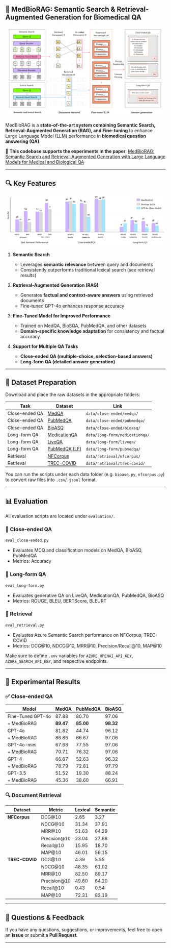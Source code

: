 ## 📌 MedBioRAG: Semantic Search & Retrieval-Augmented Generation for Biomedical QA

![Overview](figures/overview.png)

MedBioRAG is a **state-of-the-art system combining Semantic Search, Retrieval-Augmented Generation (RAG), and Fine-tuning** to enhance Large Language Model (LLM) performance in **biomedical question answering (QA)**.

📄 **This codebase supports the experiments in the paper**: [MedBioRAG: Semantic Search and Retrieval-Augmented Generation with Large Language Models for Medical and Biological QA](https://drive.google.com/drive/folders/1SrCwIHqEXudeC_T6IgpLyjzUjc9NNSOS?usp=sharing)

---

## 🔍 Key Features

![Task-Wise Performance](figures/task-wise-performance.png)

1. **Semantic Search**
   - Leverages **semantic relevance** between query and documents
   - Consistently outperforms traditional lexical search (see retrieval results)

2. **Retrieval-Augmented Generation (RAG)**
   - Generates **factual and context-aware answers** using retrieved documents
   - Fine-tuned GPT-4o enhances response accuracy

3. **Fine-Tuned Model for Improved Performance**
   - Trained on MedQA, BioSQA, PubMedQA, and other datasets
   - **Domain-specific knowledge adaptation** for consistency and factual accuracy

4. **Support for Multiple QA Tasks**
   - **Close-ended QA (multiple-choice, selection-based answers)**
   - **Long-form QA (detailed answer generation)**

---

## 📂 Dataset Preparation

Download and place the raw datasets in the appropriate folders:

| Task | Dataset | Link |
|------|---------|------|
| Close-ended QA | [MedQA](https://github.com/jind11/MedQA) | `data/close-ended/medqa/` |
| Close-ended QA | [PubMedQA](https://github.com/pubmedqa/pubmedqa) | `data/close-ended/pubmedqa/` |
| Close-ended QA | [BioASQ](https://participants-area.bioasq.org/) | `data/close-ended/bioasq/` |
| Long-form QA | [MedicationQA](https://github.com/abachaa/Medication_QA_MedInfo2019) | `data/long-form/medicationqa/` |
| Long-form QA | [LiveQA](https://github.com/abachaa/LiveQA_MedicalTask_TREC2017) | `data/long-form/liveqa/` |
| Long-form QA | [PubMedQA (LF)](https://github.com/pubmedqa/pubmedqa) | `data/long-form/pubmedqa/` |
| Retrieval | [NFCorpus](https://www.cl.uni-heidelberg.de/statnlpgroup/nfcorpus/) | `data/retrieval/nfcorpus/` |
| Retrieval | [TREC-COVID](https://ir.nist.gov/trec-covid/) | `data/retrieval/trec-covid/` |

You can run the scripts under each data folder (e.g. `bioasq.py`, `nfcorpus.py`) to convert raw files into `.csv`/`.jsonl` format.

---

## 📊 Evaluation

All evaluation scripts are located under `evaluation/`.

### 🔹 Close-ended QA
```bash
eval_close-ended.py
```
- Evaluates MCQ and classification models on MedQA, BioASQ, PubMedQA
- Metrics: Accuracy

### 🔹 Long-form QA
```bash
eval_long-form.py
```
- Evaluates generative QA on LiveQA, MedicationQA, PubMedQA, BioASQ
- Metrics: ROUGE, BLEU, BERTScore, BLEURT

### 🔹 Retrieval
```bash
eval_retrieval.py
```
- Evaluates Azure Semantic Search performance on NFCorpus, TREC-COVID
- Metrics: DCG@10, NDCG@10, MRR@10, Precision/Recall@10, MAP@10

Make sure to define `.env` variables for `AZURE_OPENAI_API_KEY`, `AZURE_SEARCH_API_KEY`, and respective endpoints.

---

## 🧪 Experimental Results

### ✅ Close-ended QA

| Model | MedQA | PubMedQA | BioASQ |
|-------|-------|----------|--------|
| Fine-Tuned GPT-4o | 87.88 | 80.70 | 97.06 |
| + MedBioRAG | **89.47** | **85.00** | **98.32** |
| GPT-4o | 81.82 | 44.74 | 96.12 |
| + MedBioRAG | 86.86 | 66.67 | 97.06 |
| GPT-4o-mini | 67.68 | 77.55 | 97.06 |
| + MedBioRAG | 70.71 | 76.32 | 97.06 |
| GPT-4 | 66.67 | 52.63 | 96.32 |
| + MedBioRAG | 78.79 | 72.81 | 97.79 |
| GPT-3.5 | 51.52 | 19.30 | 88.24 |
| + MedBioRAG | 45.36 | 38.60 | 66.91 |

### 🔍 Document Retrieval

| Dataset | Metric | Lexical | Semantic |
|---------|--------|---------|----------|
| **NFCorpus** | DCG@10 | 2.65 | 3.27 |
|             | NDCG@10 | 31.34 | 37.91 |
|             | MRR@10 | 51.63 | 64.29 |
|             | Precision@10 | 23.04 | 27.88 |
|             | Recall@10 | 15.95 | 18.70 |
|             | MAP@10 | 46.01 | 56.15 |
| **TREC-COVID** | DCG@10 | 4.39 | 5.55 |
|             | NDCG@10 | 48.35 | 61.02 |
|             | MRR@10 | 82.50 | 89.17 |
|             | Precision@10 | 49.60 | 64.20 |
|             | Recall@10 | 0.43 | 0.54 |
|             | MAP@10 | 72.31 | 82.19 |


---

## 📢 Questions & Feedback

If you have any questions, suggestions, or improvements, feel free to open an **Issue** or submit a **Pull Request**.

---

